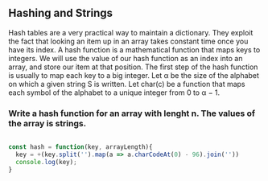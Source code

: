 ## Hashing and Strings

Hash tables are a very practical way to maintain a dictionary. They exploit the fact
that looking an item up in an array takes constant time once you have its index. A
hash function is a mathematical function that maps keys to integers. We will use
the value of our hash function as an index into an array, and store our item at that
position.
The first step of the hash function is usually to map each key to a big integer.
Let α be the size of the alphabet on which a given string S is written. Let char(c)
be a function that maps each symbol of the alphabet to a unique integer from 0 to
α − 1.


### Write a hash function for an array with lenght n. The values of the array is strings.


```js

const hash = function(key, arrayLength){
  key = +(key.split('').map(a => a.charCodeAt(0) - 96).join(''))
  console.log(key);
}

